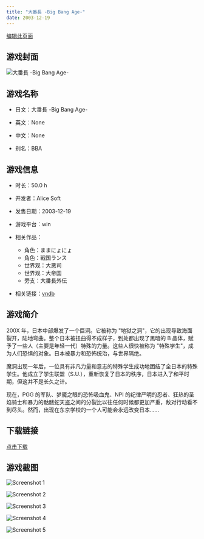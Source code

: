 ```yaml
---
title: "大番長 -Big Bang Age-"
date: 2003-12-19
---
```

[编辑此页面](https://github.com/ACG-3/ADV3-source/blob/main/source/_posts/games/%E5%A4%A7%E7%95%AA%E9%95%B7%20-Big%20Bang%20Age-.md)

## 游戏封面

![大番長 -Big Bang Age-](https%3A//pan.timero.xyz/onedrive/img_lib_001/%E5%A4%A7%E7%95%AA%E9%95%B7%20-Big%20Bang%20Age-_cover.avif)


## 游戏名称

- 日文：大番長 -Big Bang Age-
- 英文：None
- 中文：None

- 别名：BBA


## 游戏信息

- 时长：50.0 h
- 开发者：Alice Soft
- 发售日期：2003-12-19
- 游戏平台：win
- 相关作品：
   - 角色：ままにょにょ
   - 角色：戦国ランス
   - 世界观：大悪司
   - 世界观：大帝国
   - 旁支：大番長外伝

- 相关链接：[vndb](https://vndb.org/v299)


## 游戏简介

200X 年，日本中部爆发了一个巨洞。它被称为 "地狱之洞"，它的出现导致海面裂开，陆地弯曲。整个日本被扭曲得不成样子，到处都出现了黑暗的 B 晶体，赋予了一些人（主要是年轻一代）特殊的力量。这些人很快被称为 "特殊学生"，成为人们恐惧的对象。日本被暴力和恐怖统治，与世界隔绝。

魔洞出现一年后，一位具有非凡力量和意志的特殊学生成功地团结了全日本的特殊学生。他成立了学生联盟（S.U.），重新恢复了日本的秩序，日本进入了和平时期，但这并不是长久之计。

现在，PGG 的军队、梦魇之眼的恐怖吸血鬼、NPI 的纪律严明的忍者、狂热的圣焰骑士和暴力的骷髅蛇天盗之间的分裂比以往任何时候都更加严重，敌对行动看不到尽头。然而，出现在东京学校的一个人可能会永远改变日本......




## 下载链接

[点击下载](https://pan.timero.xyz/onedrive/adv_lib_001/%E5%A4%A7%E7%95%AA%E9%95%B7%20-Big%20Bang%20Age-)


## 游戏截图


![Screenshot 1](https%3A//pan.timero.xyz/onedrive/img_lib_001/%E5%A4%A7%E7%95%AA%E9%95%B7%20-Big%20Bang%20Age-_Screenshot_1.avif)

![Screenshot 2](https%3A//pan.timero.xyz/onedrive/img_lib_001/%E5%A4%A7%E7%95%AA%E9%95%B7%20-Big%20Bang%20Age-_Screenshot_2.avif)

![Screenshot 3](https%3A//pan.timero.xyz/onedrive/img_lib_001/%E5%A4%A7%E7%95%AA%E9%95%B7%20-Big%20Bang%20Age-_Screenshot_3.avif)

![Screenshot 4](https%3A//pan.timero.xyz/onedrive/img_lib_001/%E5%A4%A7%E7%95%AA%E9%95%B7%20-Big%20Bang%20Age-_Screenshot_4.avif)

![Screenshot 5](https%3A//pan.timero.xyz/onedrive/img_lib_001/%E5%A4%A7%E7%95%AA%E9%95%B7%20-Big%20Bang%20Age-_Screenshot_5.avif)

